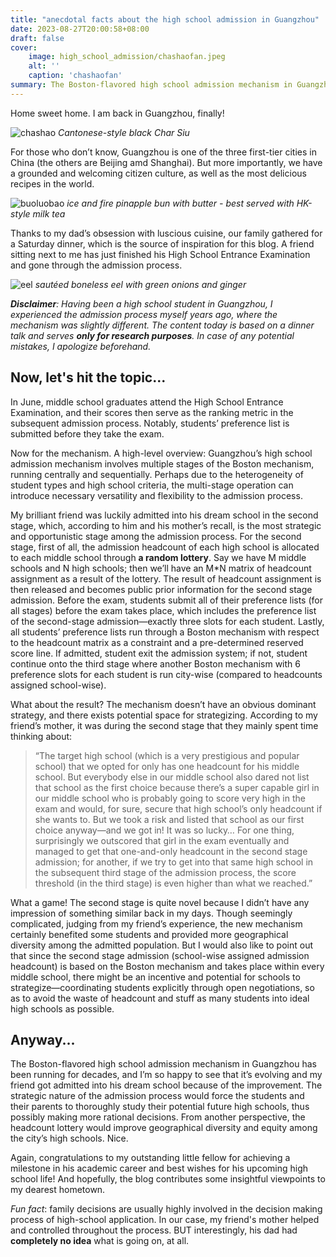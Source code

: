 ```yaml
---
title: "anecdotal facts about the high school admission in Guangzhou"
date: 2023-08-27T20:00:58+08:00
draft: false
cover:
    image: high_school_admission/chashaofan.jpeg
    alt: ''
    caption: 'chashaofan'
summary: The Boston-flavored high school admission mechanism in Guangzhou has been running for decades, and I’m so happy to see that it’s evolving and my friend got admitted into his dream school because of the improvement.
---
```


Home sweet home. I am back in Guangzhou, finally!

![chashao](/high_school_admission/chashao.jpeg)
*Cantonese-style black Char Siu*

For those who don’t know, Guangzhou is one of the three first-tier cities in China (the others are Beijing amd Shanghai). But more importantly, we have a grounded and welcoming citizen culture, as well as the most delicious recipes in the world.

![buoluobao](/high_school_admission/buoluobao.jpeg)
*ice and fire pinapple bun with butter - best served with HK-style milk tea*

Thanks to my dad’s obsession with luscious cuisine, our family gathered for a Saturday dinner, which is the source of inspiration for this blog. A friend sitting next to me has just finished his High School Entrance Examination and gone through the admission process.



![eel](/high_school_admission/eel.jpeg)
*sautéed boneless eel with green onions and ginger*

***Disclaimer**: Having been a high school student in Guangzhou, I experienced the admission process myself years ago, where the mechanism was slightly different. The content today is based on a dinner talk and serves **only for research purposes**. In case of any potential mistakes, I apologize beforehand.*

## Now, let's hit the topic...

In June, middle school graduates attend the High School Entrance Examination, and their scores then serve as the ranking metric in the subsequent admission process. Notably, students’ preference list is submitted before they take the exam.

Now for the mechanism. A high-level overview: Guangzhou’s high school admission mechanism involves multiple stages of the Boston mechanism, running centrally and sequentially. Perhaps due to the heterogeneity of student types and high school criteria, the multi-stage operation can introduce necessary versatility and flexibility to the admission process.

My brilliant friend was luckily admitted into his dream school in the second stage, which, according to him and his mother’s recall, is the most strategic and opportunistic stage among the admission process. For the second stage, first of all, the admission headcount of each high school is allocated to each middle school through **a random lottery**. Say we have M middle schools and N high schools; then we’ll have an M*N matrix of headcount assignment as a result of the lottery. The result of headcount assignment is then released and becomes public prior information for the second stage admission. Before the exam, students submit all of their preference lists (for all stages) before the exam takes place, which includes the preference list of the second-stage admission—exactly three slots for each student. Lastly, all students’ preference lists run through a Boston mechanism with respect to the headcount matrix as a constraint and a pre-determined reserved score line. If admitted, student exit the admission system; if not, student continue onto the third stage where another Boston mechanism with 6 preference slots for each student is run city-wise (compared to headcounts assigned school-wise).

What about the result? The mechanism doesn’t have an obvious dominant strategy, and there exists potential space for strategizing. According to my friend’s mother, it was during the second stage that they mainly spent time thinking about:

>  “The target high school (which is a very prestigious and popular school) that we opted for only has one headcount for his middle school. But everybody else in our middle school also dared not list that school as the first choice because there’s a super capable girl in our middle school who is probably going to score very high in the exam and would, for sure, secure that high school’s only headcount if she wants to. But we took a risk and listed that school as our first choice anyway—and we got in! It was so lucky… For one thing, surprisingly we outscored that girl in the exam eventually and managed to get that one-and-only headcount in the second stage admission; for another, if we try to get into that same high school in the subsequent third stage of the admission process, the score threshold (in the third stage) is even higher than what we reached.”

What a game! The second stage is quite novel because I didn’t have any impression of something similar back in my days. Though seemingly complicated, judging from my friend’s experience, the new mechanism certainly benefited some students and provided more geographical diversity among the admitted population. But I would also like to point out that since the second stage admission (school-wise assigned admission headcount) is based on the Boston mechanism and takes place within every middle school, there might be an incentive and potential for schools to strategize—coordinating students explicitly through open negotiations, so as to avoid the waste of headcount and stuff as many students into ideal high schools as possible.

## Anyway...

The Boston-flavored high school admission mechanism in Guangzhou has been running for decades, and I’m so happy to see that it’s evolving and my friend got admitted into his dream school because of the improvement. The strategic nature of the admission process would force the students and their parents to thoroughly study their potential future high schools, thus possibly making more rational decisions. From another perspective, the headcount lottery would improve geographical diversity and equity among the city’s high schools. Nice.

Again, congratulations to my outstanding little fellow for achieving a milestone in his academic career and best wishes for his upcoming high school life! And hopefully, the blog contributes some insightful viewpoints to my dearest hometown.

*Fun fact*: family decisions are usually highly involved in the decision making process of high-school application. In our case, my friend's mother helped and controlled throughout the process. BUT interestingly, his dad had **completely no idea** what is going on, at all.
